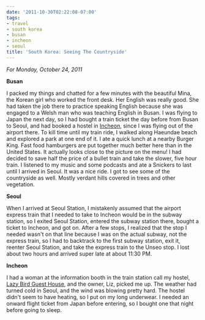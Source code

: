 ```yaml
---
date: '2011-10-30T02:22:08-07:00'
tags:
- travel
- south korea
- busan
- incheon
- seoul
title: 'South Korea: Seeing The Countryside'
---
```


*For Monday, October 24, 2011*

**Busan**

I packed my things and chatted for a few minutes with the beautiful Mina, the Korean girl who worked the front desk. Her English was really good. She had taken the job there to practice speaking English because she was engaged to a Welsh man who was teaching English in Busan. I was flying to Japan the next day, so I had bought a train ticket the day before from Busan to Seoul, and had booked a hostel in [Incheon](https://g.co/maps/sxsq2), since I was flying out of the airport there. To kill time until my train ride, I walked along Haeundae beach and explored a park at one end of it. I ate a quick lunch at a nearby Burger King. Fast food hamburgers are put together much better here than in the United States. It actually looks close to the picture on the menu! I had decided to save half the price of a bullet train and take the slower, five hour train. I listened to my music and some podcasts and ate a Snickers to last until I arrived in Seoul. It was a nice ride. I got to see some of the countryside as well. Mostly verdant hills covered in trees and other vegetation.

**Seoul**

When I arrived at Seoul Station, I mistakenly assumed that the airport express train that I needed to take to Incheon would be in the subway station, so I exited Seoul Station, entered the subway station there, bought a ticket to Incheon, and got on. After a few stops, I realized that the stop I needed wasn't on that line because I was on the actual subway, not the express train, so I had to backtrack to the first subway station, exit it, reenter Seoul Station, and take the express train to the Unseo stop. I lost about two hours and arrived super late at about 11:30 PM.

**Incheon**

I had a woman at the information booth in the train station call my hostel, [Lazy Bird Guest House](https://www.hostelworld.com/hosteldetails.php/Lazy-Bird-Guest-House/Incheon/47579?sc_sau=prfs), and the owner, Liz, picked me up. The weather had turned cold in Seoul, and the wind was blowing pretty hard. The hostel didn't seem to have heating, so I put on my long underwear. I needed an onward flight ticket from Japan before entering, so I bought one that night before going to sleep.
